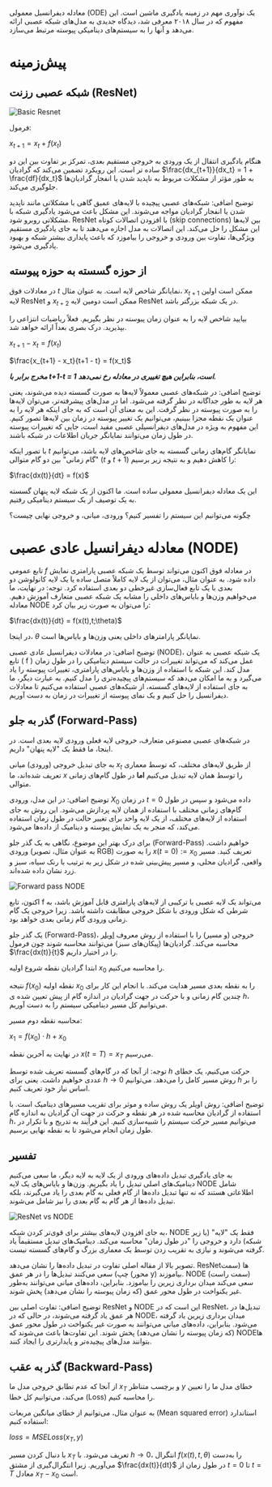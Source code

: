 معادله دیفرانسیل معمولی (ODE) یک نوآوری مهم در زمینه یادگیری ماشین است. این مفهوم که در سال ۲۰۱۸ معرفی شد، دیدگاه جدیدی به مدل‌های شبکه عصبی ارائه می‌دهد و آنها را به سیستم‌های دینامیکی پیوسته مرتبط می‌سازد.

# پیش‌زمینه
## شبکه عصبی رزنت (ResNet)
![Basic Resnet](imgs/basicresnet.JPG)

فرمول: 

$x_{t+1} = x_t + f(x_t)$

هنگام یادگیری انتقال از یک ورودی به خروجی مستقیم بعدی، تمرکز بر تفاوت بین این دو ساده تر است. این رویکرد تضمین می‌کند که گرادیان $\frac{dx_{t+1}}{dx_t} = 1 + \frac{df}{dx_t}$  به طور مؤثر از مشکلات مربوط به ناپدید شدن یا انفجار گرادیان‌ها جلوگیری می‌کند.

توضیح اضافی:
شبکه‌های عصبی پیچیده با لایه‌های عمیق گاهی با مشکلاتی مانند ناپدید شدن یا انفجار گرادیان مواجه می‌شوند. این مشکل باعث می‌شود یادگیری شبکه با مشکلاتی روبرو شود. ResNet با افزودن اتصالات کوتاه (skip connections) بین لایه‌ها این مشکل را حل می‌کند. این اتصالات به مدل اجازه می‌دهند تا به جای یادگیری مستقیم ویژگی‌ها، تفاوت بین ورودی و خروجی را بیاموزد که باعث پایداری بیشتر شبکه و بهبود یادگیری می‌شود.

## از حوزه گسسته به حوزه پیوسته

 در معادلات فوق $t$ نمایانگر شاخص لایه است. به عنوان مثال، $x_{t+1}$ ممکن است اولین لایه ResNet و  $x_{t+2}$ ممکن است دومین لایه ResNet در یک شبکه بزرگتر باشد.

بیایید شاخص لایه را به عنوان زمان پیوسته در نظر بگیریم. فعلاً ریاضیات انتزاعی را بپذیرید. درک بصری بعداً ارائه خواهد شد.

$x_{t+1} - x_t = f(x_t)$

$\frac{x_{t+1} - x_t}{t+1 - t} = f(x_t)$ 

***مخرج برابر با t+1-t = 1 است، بنابراین هیچ تغییری در معادله رخ نمی‌دهد.***

توضیح اضافی:
در شبکه‌های عصبی معمولاً لایه‌ها به صورت گسسته دیده می‌شوند، یعنی هر لایه به طور جداگانه در نظر گرفته می‌شود. اما در مدل‌های پیشرفته‌تر، می‌توان لایه‌ها را به صورت پیوسته در نظر گرفت. این به معنای آن است که به جای اینکه هر لایه را به عنوان یک نقطه مجزا ببینیم، می‌توانیم یک تغییر پیوسته در زمان بین لایه‌ها تصور کنیم. این مفهوم به ویژه در مدل‌های دیفرانسیلی عصبی مفید است، جایی که تغییرات پیوسته در طول زمان می‌توانند نمایانگر جریان اطلاعات در شبکه باشند.

با تصور اینکه $t$ نمایانگر گام‌های زمانی گسسته به جای شاخص‌های لایه باشد، می‌توانیم "گام زمانی" بین دو گام متوالی ($t$ و $t+1$) را کاهش دهیم و به نتیجه زیر برسیم:

$\frac{dx(t)}{dt} = f(x)$

این یک معادله دیفرانسیل معمولی ساده است. ما اکنون از یک شبکه لایه پنهان گسسته به یک توصیف از یک سیستم دینامیکی رفتیم.

چگونه می‌توانیم این سیستم را تفسیر کنیم؟ ورودی، میانی، و خروجی نهایی چیست؟


# معادله دیفرانسیل عادی عصبی (NODE)

تابع عمومی  $f$ در معادله فوق اکنون می‌تواند توسط یک شبکه عصبی پارامتری نمایش داده شود. به عنوان مثال، می‌توان از یک لایه کاملاً متصل ساده یا یک لایه کانولوشن دو بعدی با یک تابع فعال‌سازی غیرخطی دو بعدی استفاده کرد.
توجه: در نهایت، ما می‌خواهیم وزن‌ها و بایاس‌های داخلی را مشابه یک شبکه عصبی متعارف آموزش دهیم.
معادله NODE را می‌توان به صورت زیر بیان کرد:

$\frac{dx(t)}{dt} = f(x(t),t;\theta)$

در اینجا،  $\theta$ نمایانگر پارامترهای داخلی یعنی وزن‌ها و بایاس‌ها است.

توضیح اضافی:
در معادلات دیفرانسیل عادی عصبی (NODE)، یک شبکه عصبی به عنوان تابع \( f \) عمل می‌کند که می‌تواند تغییرات در حالت سیستم دینامیکی را در طول زمان مدل کند. این شبکه با استفاده از وزن‌ها و بایاس‌های پارامتری، تغییرات پیوسته را یاد می‌گیرد و به ما امکان می‌دهد که سیستم‌های پیچیده‌تری را مدل کنیم. به عبارت دیگر، ما به جای استفاده از لایه‌های گسسته، از شبکه‌های عصبی استفاده می‌کنیم تا معادلات دیفرانسیل را حل کنیم و یک نمای پیوسته از تغییرات در زمان به دست آوریم.

## گذر به جلو (Forward-Pass)
در شبکه‌های عصبی مصنوعی متعارف، خروجی لایه فعلی ورودی لایه بعدی است. در اینجا، ما فقط یک "لایه پنهان" داریم. 



به جای تبدیل خروجی (ورودی) میانی  $x_t$ از طریق لایه‌های مختلف، که توسط معماری تعریف شده‌اند، ما $x$  را توسط همان لایه تبدیل می‌کنیم **اما** در طول گام‌های زمانی متوالی.

توضیح اضافی:
در این مدل، ورودی $X_0$ در زمان $t=0$ داده می‌شود و سپس در طول گام‌های زمانی مختلف با استفاده از همان لایه پردازش می‌شود. این روش به جای استفاده از لایه‌های مختلف، از یک لایه واحد برای تغییر حالت در طول زمان استفاده می‌کند، که منجر به یک نمایش پیوسته و دینامیک از داده‌ها می‌شود.

برای درک بهتر این موضوع، نگاهی به یک گذر جلو (Forward-Pass) خواهیم داشت. 
ورودی (به عنوان مثال، تصویر RGB) را به صورت $x(t=0):= x_0$ تعریف کنید.
مسیر واقعی، گرادیان محلی، و مسیر پیش‌بینی شده در شکل زیر به ترتیب با رنک سیاه، سبز و زرد نشان داده شده‌اند.

![Forward pass NODE](imgs/forward.png)


اکنون، تابع f می‌تواند یک لایه عصبی یا ترکیبی از لایه‌های پارامتری قابل آموزش باشد، به شرطی که شکل ورودی با شکل خروجی مطابقت داشته باشد. زیرا خروجی یک گام زمانی ورودی گام زمانی بعدی خواهد بود.

یک گذر جلو (Forward-Pass)، خروجی (و مسیر) را با استفاده از روش معروف [اویلر](https://en.wikipedia.org/wiki/Euler_method) محاسبه می‌کند.
گرادیان‌ها (پیکان‌های سبز) می‌توانند محاسبه شوند چون فرمول  $\frac{dx(t)}{t}$  را در اختیار داریم. 

ابتدا گرادیان نقطه شروع اولیه  $x_0$  را محاسبه می‌کنیم.

نتیجه  $f(x_0)$ نقطه اولیه $x_0$  را به نقطه بعدی مسیر هدایت می‌کند. با انجام این کار برای چندین گام زمانی و با حرکت در جهت گرادیان در اندازه گام از پیش تعیین شده ی $h$، می‌توانیم کل مسیر دینامیکی سیستم را به دست آوریم.

محاسبه نقطه دوم مسیر:

$x_1 = f(x_0) \cdot h + x_0$

در نهایت به آخرین نقطه $x(t=T)=x_T$ می‌رسیم.

توجه: از آنجا که در گام‌های گسسته تعریف شده توسط $h$ حرکت می‌کنیم، یک خطای عددی خواهیم داشت. یعنی برای $h\rightarrow0$ روش مسیر کامل را می‌دهد.  می‌توانیم $h$ را بر اساس نیاز خود تعریف کنیم.

توضیح اضافی:
روش اویلر یک روش ساده و موثر برای تقریب مسیرهای دینامیک است. با استفاده از گرادیان محاسبه شده در هر نقطه و حرکت در جهت آن گرادیان به اندازه گام  $h$، می‌توانیم مسیر حرکت سیستم را شبیه‌سازی کنیم. این فرآیند به تدریج و با تکرار در طول زمان انجام می‌شود تا به نقطه نهایی برسیم.

## تفسیر

به جای یادگیری تبدیل داده‌های ورودی از یک لایه به لایه دیگر، ما سعی می‌کنیم دینامیک‌های اصلی تبدیل را یاد بگیریم. وزن‌ها و بایاس‌های یک لایه NODE شامل اطلاعاتی هستند که نه تنها تبدیل داده‌ها از گام فعلی به گام بعدی را یاد می‌گیرند، بلکه تبدیل داده‌ها از هر گام به گام بعدی را نیز شامل می‌شوند.

![ResNet vs NODE](imgs/ResNetvsNODE.JPG)

به جای افزودن لایه‌های بیشتر برای قوی‌تر کردن شبکه، NODE فقط یک "لایه" (یا زیر شبکه) دارد و خروجی را "در طول زمان" محاسبه می‌کند. دینامیک‌های تبدیل مستقیماً یاد گرفته می‌شوند و نیازی به تقریب زدن توسط یک معماری بزرگ و گام‌های گسسته نیست.

تصویر بالا از مقاله اصلی تفاوت در تبدیل داده‌ها را نشان می‌دهد. ResNet‌ها (سمت چپ) سعی می‌کنند تبدیل‌ها را در هر عمق (محور y) بیاموزند. NODE (سمت راست) سعی می‌کند میدان برداری زیرین را بیاموزد. بنابراین، داده‌های میانی می‌توانند به‌طور غیر یکنواخت در طول محور عمق (که زمان پیوسته را نشان می‌دهد) پخش شوند.

توضیح اضافی:
تفاوت اصلی بین ResNet و NODE این است که در ResNet، تبدیل‌ها در هر عمق یاد گرفته می‌شوند، در حالی که در NODE، میدان برداری زیرین یاد گرفته می‌شود. بنابراین، داده‌های میانی می‌توانند به صورت غیر یکنواخت در طول محور عمق (که زمان پیوسته را نشان می‌دهد) پخش شوند. این تفاوت‌ها باعث می‌شوند که NODE‌ها بتوانند مدل‌های پیچیده‌تر و پایدارتری را ایجاد کنند.



## گذر به عقب (Backward-Pass)
از آنجا که عدم تطابق خروجی مدل ما $x_T$  و برچسب متناظر $y$ خطای مدل ما را تعیین می‌کند، می‌توانیم کل خطا (Loss) را محاسبه کنیم.

به عنوان مثال، می‌توانیم از خطای میانگین مربعات (Mean squared error) استاندارد استفاده کنیم:

$loss = MSELoss(x_T, y)$

با دنبال کردن مسیر $x_T$ تعریف می‌شود. با  $h\rightarrow0$، انتگرال $f(x(t),t,\theta)$ را به‌دست می‌آوریم. زیرا انتگرال‌گیری از مشتق $\frac{dx(t)}{dt}$ در طول زمان از   $t=0$ تا $t=T$ معادل $x_T - x_0$ است.
